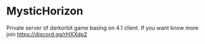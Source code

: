 # MysticHorizon
Private server of darkorbit game basing on 4.1 client. 
If you want know more join https://discord.gg/rHXXdp2
